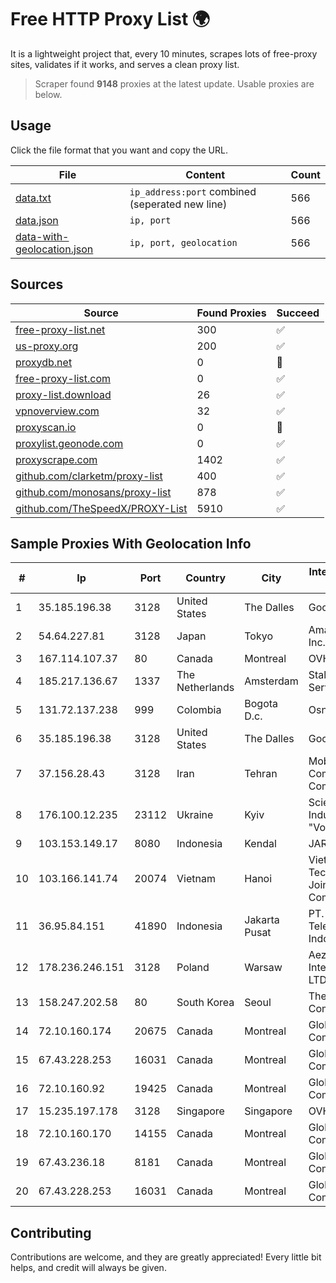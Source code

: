 
# Free HTTP Proxy List 🌍

It is a lightweight project that, every 10 minutes, scrapes lots of free-proxy sites, validates if it works, and serves a clean proxy list.


> Scraper found **9148** proxies at the latest update. Usable proxies are below.

## Usage

Click the file format that you want and copy the URL.


|File|Content|Count|
|----|-------|-----|
|[data.txt](https://raw.githubusercontent.com/themiralay/Proxy-List-World/master/data.txt)|`ip_address:port` combined (seperated new line)|566|
|[data.json](https://raw.githubusercontent.com/themiralay/Proxy-List-World/master/data.json)|`ip, port`|566|
|[data-with-geolocation.json](https://raw.githubusercontent.com/themiralay/Proxy-List-World/master/data-with-geolocation.json)|`ip, port, geolocation`|566|

## Sources

|Source|Found Proxies|Succeed|
|------|-------------|-------|
|[free-proxy-list.net](https://free-proxy-list.net)|300|✅|
|[us-proxy.org](https://www.us-proxy.org)|200|✅|
|[proxydb.net](http://proxydb.net)|0|🚫|
|[free-proxy-list.com](https://free-proxy-list.com/?page=&port=&type%5B%5D=http&type%5B%5D=https&up_time=0&search=Search)|0|✅|
|[proxy-list.download](https://www.proxy-list.download/HTTP)|26|✅|
|[vpnoverview.com](https://vpnoverview.com/privacy/anonymous-browsing/free-proxy-servers)|32|✅|
|[proxyscan.io](https://www.proxyscan.io)|0|🚫|
|[proxylist.geonode.com](https://proxylist.geonode.com/api/proxy-list?limit=300&page=1&sort_by=lastChecked&sort_type=desc&protocols=http,https)|0|✅|
|[proxyscrape.com](https://api.proxyscrape.com/v2/?request=displayproxies&protocol=http&timeout=10000&country=all&ssl=all&anonymity=all)|1402|✅|
|[github.com/clarketm/proxy-list](https://raw.githubusercontent.com/clarketm/proxy-list/master/proxy-list-raw.txt)|400|✅|
|[github.com/monosans/proxy-list](https://raw.githubusercontent.com/monosans/proxy-list/main/proxies/http.txt)|878|✅|
|[github.com/TheSpeedX/PROXY-List](https://raw.githubusercontent.com/TheSpeedX/PROXY-List/master/http.txt)|5910|✅|


## Sample Proxies With Geolocation Info

|#|Ip|Port|Country|City|Internet Service Provider|
|-|--|----|-------|----|-------------------------|
|1|35.185.196.38|3128|United States|The Dalles|Google LLC|
|2|54.64.227.81|3128|Japan|Tokyo|Amazon.com, Inc.|
|3|167.114.107.37|80|Canada|Montreal|OVH SAS|
|4|185.217.136.67|1337|The Netherlands|Amsterdam|Stallion Network Services Limited|
|5|131.72.137.238|999|Colombia|Bogota D.c.|Osnet SAS|
|6|35.185.196.38|3128|United States|The Dalles|Google LLC|
|7|37.156.28.43|3128|Iran|Tehran|Mobin Net Communication Company|
|8|176.100.12.235|23112|Ukraine|Kyiv|Scientific -Industrial Firm "Volz" Ltd|
|9|103.153.149.17|8080|Indonesia|Kendal|JARINGANKU|
|10|103.166.141.74|20074|Vietnam|Hanoi|Viet NAM Cloud Technology Joint Stock Company|
|11|36.95.84.151|41890|Indonesia|Jakarta Pusat|PT. Telekomunikasi Indonesia|
|12|178.236.246.151|3128|Poland|Warsaw|Aeza International LTD|
|13|158.247.202.58|80|South Korea|Seoul|The Constant Company, LLC|
|14|72.10.160.174|20675|Canada|Montreal|GloboTech Communications|
|15|67.43.228.253|16031|Canada|Montreal|GloboTech Communications|
|16|72.10.160.92|19425|Canada|Montreal|GloboTech Communications|
|17|15.235.197.178|3128|Singapore|Singapore|OVH SAS|
|18|72.10.160.170|14155|Canada|Montreal|GloboTech Communications|
|19|67.43.236.18|8181|Canada|Montreal|GloboTech Communications|
|20|67.43.228.253|16031|Canada|Montreal|GloboTech Communications|



## Contributing

Contributions are welcome, and they are greatly appreciated! Every
little bit helps, and credit will always be given.

